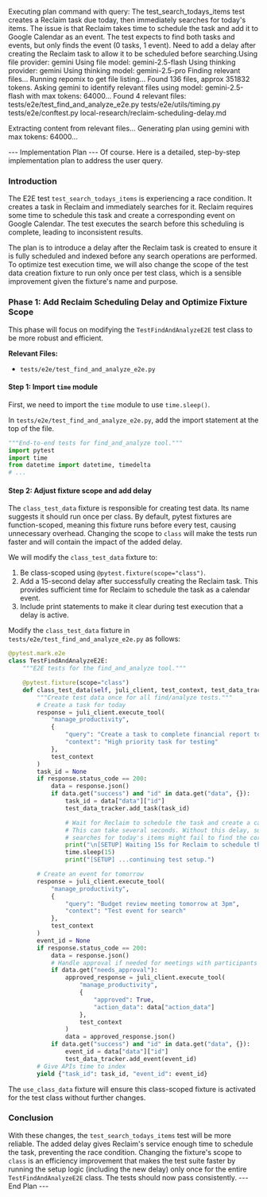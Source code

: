 Executing plan command with query: The test_search_todays_items test creates a Reclaim task due today, then immediately searches for today's items. The issue is that Reclaim takes time to schedule the task and add it to Google Calendar as an event. The test expects to find both tasks and events, but only finds the event (0 tasks, 1 event). Need to add a delay after creating the Reclaim task to allow it to be scheduled before searching.Using file provider: gemini
Using file model: gemini-2.5-flash
Using thinking provider: gemini
Using thinking model: gemini-2.5-pro
Finding relevant files...
Running repomix to get file listing...
Found 136 files, approx 351832 tokens.
Asking gemini to identify relevant files using model: gemini-2.5-flash with max tokens: 64000...
Found 4 relevant files:
tests/e2e/test_find_and_analyze_e2e.py
tests/e2e/utils/timing.py
tests/e2e/conftest.py
local-research/reclaim-scheduling-delay.md

Extracting content from relevant files...
Generating plan using gemini with max tokens: 64000...

--- Implementation Plan ---
Of course. Here is a detailed, step-by-step implementation plan to address the user query.

### Introduction

The E2E test `test_search_todays_items` is experiencing a race condition. It creates a task in Reclaim and immediately searches for it. Reclaim requires some time to schedule this task and create a corresponding event on Google Calendar. The test executes the search before this scheduling is complete, leading to inconsistent results.

The plan is to introduce a delay after the Reclaim task is created to ensure it is fully scheduled and indexed before any search operations are performed. To optimize test execution time, we will also change the scope of the test data creation fixture to run only once per test class, which is a sensible improvement given the fixture's name and purpose.

### Phase 1: Add Reclaim Scheduling Delay and Optimize Fixture Scope

This phase will focus on modifying the `TestFindAndAnalyzeE2E` test class to be more robust and efficient.

**Relevant Files:**
*   `tests/e2e/test_find_and_analyze_e2e.py`

#### Step 1: Import `time` module

First, we need to import the `time` module to use `time.sleep()`.

In `tests/e2e/test_find_and_analyze_e2e.py`, add the import statement at the top of the file.

```python:tests/e2e/test_find_and_analyze_e2e.py
"""End-to-end tests for find_and_analyze tool."""
import pytest
import time
from datetime import datetime, timedelta
# ...
```

#### Step 2: Adjust fixture scope and add delay

The `class_test_data` fixture is responsible for creating test data. Its name suggests it should run once per class. By default, pytest fixtures are function-scoped, meaning this fixture runs before every test, causing unnecessary overhead. Changing the scope to `class` will make the tests run faster and will contain the impact of the added delay.

We will modify the `class_test_data` fixture to:
1.  Be class-scoped using `@pytest.fixture(scope="class")`.
2.  Add a 15-second delay after successfully creating the Reclaim task. This provides sufficient time for Reclaim to schedule the task as a calendar event.
3.  Include print statements to make it clear during test execution that a delay is active.

Modify the `class_test_data` fixture in `tests/e2e/test_find_and_analyze_e2e.py` as follows:

```python:tests/e2e/test_find_and_analyze_e2e.py
@pytest.mark.e2e
class TestFindAndAnalyzeE2E:
    """E2E tests for the find_and_analyze tool."""

    @pytest.fixture(scope="class")
    def class_test_data(self, juli_client, test_context, test_data_tracker):
        """Create test data once for all find/analyze tests."""
        # Create a task for today
        response = juli_client.execute_tool(
            "manage_productivity",
            {
                "query": "Create a task to complete financial report today",
                "context": "High priority task for testing"
            },
            test_context
        )
        task_id = None
        if response.status_code == 200:
            data = response.json()
            if data.get("success") and "id" in data.get("data", {}):
                task_id = data["data"]["id"]
                test_data_tracker.add_task(task_id)

                # Wait for Reclaim to schedule the task and create a calendar event.
                # This can take several seconds. Without this delay, subsequent
                # searches for today's items might fail to find the corresponding event.
                print("\n[SETUP] Waiting 15s for Reclaim to schedule the task...")
                time.sleep(15)
                print("[SETUP] ...continuing test setup.")

        # Create an event for tomorrow
        response = juli_client.execute_tool(
            "manage_productivity",
            {
                "query": "Budget review meeting tomorrow at 3pm",
                "context": "Test event for search"
            },
            test_context
        )
        event_id = None
        if response.status_code == 200:
            data = response.json()
            # Handle approval if needed for meetings with participants
            if data.get("needs_approval"):
                approved_response = juli_client.execute_tool(
                    "manage_productivity",
                    {
                        "approved": True,
                        "action_data": data["action_data"]
                    },
                    test_context
                )
                data = approved_response.json()
            if data.get("success") and "id" in data.get("data", {}):
                event_id = data["data"]["id"]
                test_data_tracker.add_event(event_id)
        # Give APIs time to index
        yield {"task_id": task_id, "event_id": event_id}
```

The `use_class_data` fixture will ensure this class-scoped fixture is activated for the test class without further changes.

### Conclusion

With these changes, the `test_search_todays_items` test will be more reliable. The added delay gives Reclaim's service enough time to schedule the task, preventing the race condition. Changing the fixture's scope to `class` is an efficiency improvement that makes the test suite faster by running the setup logic (including the new delay) only once for the entire `TestFindAndAnalyzeE2E` class. The tests should now pass consistently.
--- End Plan ---
